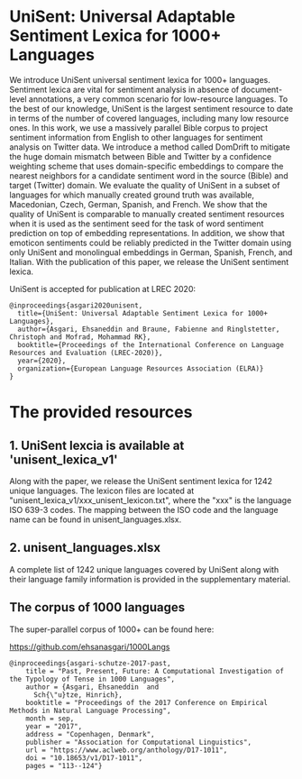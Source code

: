 # UniSent: Universal Adaptable Sentiment Lexica for 1000+ Languages

We introduce UniSent universal sentiment lexica for 1000+ languages. Sentiment lexica are vital for sentiment analysis in absence of document-level annotations, a very common scenario for low-resource languages. To the best of our knowledge, UniSent is the
largest sentiment resource to date in terms of
the number of covered languages, including many
low resource ones. In this work, we use a massively parallel Bible corpus to project sentiment information from English to other languages for sentiment analysis on  Twitter data.
We introduce a method called DomDrift to mitigate the huge domain mismatch between Bible and Twitter by a confidence weighting scheme that uses domain-specific embeddings to compare the nearest neighbors for a candidate sentiment word in the source (Bible) and target (Twitter) domain.
We evaluate the quality of UniSent in a subset of languages for which manually created ground truth was available, Macedonian, Czech, German, Spanish, and French. We show that the quality of UniSent is comparable to manually created sentiment resources when it is used as the sentiment seed for the task of word sentiment prediction on top of embedding representations. In addition, we show that emoticon sentiments could be reliably predicted in the Twitter domain using only UniSent and monolingual embeddings in German, Spanish, French, and Italian. With the publication of this
paper, we release the UniSent sentiment lexica.


UniSent is accepted for publication at LREC 2020:
```
@inproceedings{asgari2020unisent,
  title={UniSent: Universal Adaptable Sentiment Lexica for 1000+ Languages},
  author={Asgari, Ehsaneddin and Braune, Fabienne and Ringlstetter, Christoph and Mofrad, Mohammad RK},
  booktitle={Proceedings of the International Conference on Language Resources and Evaluation (LREC-2020)},
  year={2020},
  organization={European Language Resources Association (ELRA)}
}
```

# The provided resources

## 1. UniSent lexcia is available at 'unisent_lexica_v1' 
Along with the paper, we release the UniSent sentiment lexica for 1242 unique languages. The lexicon files are located at "unisent_lexica_v1/xxx_unisent_lexicon.txt", where the "xxx" is the language ISO 639-3 codes. The mapping between the ISO code and the language name can be found in unisent_languages.xlsx. 


## 2.  unisent_languages.xlsx
A complete list of 1242 unique languages covered by UniSent along with their language family information is provided in the supplementary material.



## The corpus of 1000 languages  

The super-parallel corpus of 1000+ can be found here:

https://github.com/ehsanasgari/1000Langs

```
@inproceedings{asgari-schutze-2017-past,
    title = "Past, Present, Future: A Computational Investigation of the Typology of Tense in 1000 Languages",
    author = {Asgari, Ehsaneddin  and
      Sch{\"u}tze, Hinrich},
    booktitle = "Proceedings of the 2017 Conference on Empirical Methods in Natural Language Processing",
    month = sep,
    year = "2017",
    address = "Copenhagen, Denmark",
    publisher = "Association for Computational Linguistics",
    url = "https://www.aclweb.org/anthology/D17-1011",
    doi = "10.18653/v1/D17-1011",
    pages = "113--124"}

```
